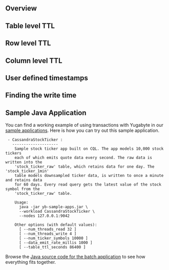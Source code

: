 
## Overview

## Table level TTL

## Row level TTL

## Column level TTL

## User defined timestamps

## Finding the write time

## Sample Java Application

You can find a working example of using transactions with Yugabyte in our [sample applications](../../../quick-start/run-sample-apps/). Here is how you can try out this sample application.

```
 - CassandraStockTicker :
   --------------------
    Sample stock ticker app built on CQL. The app models 10,000 stock tickers
    each of which emits quote data every second. The raw data is written into the
    'stock_ticker_raw' table, which retains data for one day. The 'stock_ticker_1min'
    table models downsampled ticker data, is written to once a minute and retains data
    for 60 days. Every read query gets the latest value of the stock symbol from the
    'stock_ticker_raw' table.

    Usage:
      java -jar yb-sample-apps.jar \
      --workload CassandraStockTicker \
      --nodes 127.0.0.1:9042

    Other options (with default values):
      [ --num_threads_read 32 ]
      [ --num_threads_write 4 ]
      [ --num_ticker_symbols 10000 ]
      [ --data_emit_rate_millis 1000 ]
      [ --table_ttl_seconds 86400 ]
```


Browse the [Java source code for the batch application](https://github.com/yugabyte/yugabyte-db/blob/master/java/yb-loadtester/src/main/java/com/yugabyte/sample/apps/CassandraStockTicker.java) to see how everything fits together.
